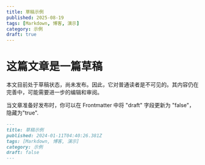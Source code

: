 ```yaml
---
title: 草稿示例
published: 2025-08-19
tags: [Markdown, 博客, 演示]
category: 示例
draft: true
---
```


# 这篇文章是一篇草稿

本文目前处于草稿状态，尚未发布。因此，它对普通读者是不可见的。其内容仍在完善中，可能需要进一步的编辑和审阅。

当文章准备好发布时，你可以在 Frontmatter 中将 "draft" 字段更新为 "false"，隐藏为"true".

```markdown
---
title: 草稿示例
published: 2024-01-11T04:40:26.381Z
tags: [Markdown, 博客, 演示]
category: 示例
draft: false
---
```